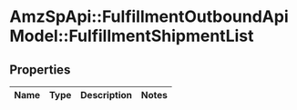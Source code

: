 # AmzSpApi::FulfillmentOutboundApiModel::FulfillmentShipmentList

## Properties
Name | Type | Description | Notes
------------ | ------------- | ------------- | -------------


